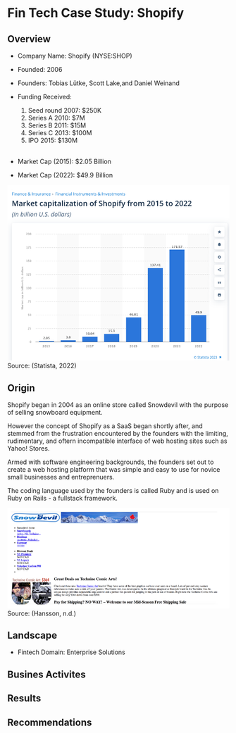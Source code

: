 # Fin Tech Case Study: **Shopify**

## Overview
* Company Name: Shopify (NYSE:SHOP)

* Founded: 2006

* Founders: Tobias Lütke, Scott Lake,and Daniel Weinand

* Funding Received:
    1. Seed round 2007: $250K
    2. Series A 2010: $7M
    3. Series B 2011: $15M
    4. Series C 2013: $100M
    5. IPO 2015: $130M

    </br>
* Market Cap (2015): $2.05 Billion

* Market Cap (2022): $49.9 Billion

![Graph of Market Cap](Screenshot%202023-02-26%20at%2022.24.56.png)
Source: (Statista, 2022)

## Origin
Shopify began in 2004 as an online store called Snowdevil with the purpose of selling snowboard equipment. 

However the concept of Shopify as a SaaS began shortly after, and stemmed from the frustration encountered by the founders with the limiting, rudimentary, and oftern incompatible interface of web hosting sites such as Yahoo! Stores.

Armed with software engineering backgrounds, the founders set out to create a web hosting platform that was simple and easy to use for novice small businesses and entreprenuers.

The coding language used by the founders is called Ruby and is used on Ruby on Rails -  a fullstack framework.

![An earlier version of the Snowdevil website](Screenshot%202023-02-26%20at%2022.57.10.png)
Source: (Hansson, n.d.)

## Landscape
* Fintech Domain: Enterprise Solutions



## Busines Activites

## Results

## Recommendations